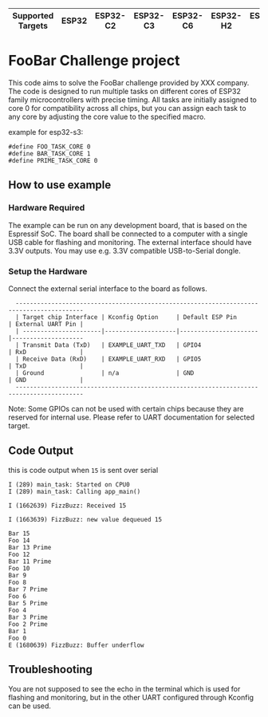 | Supported Targets | ESP32 | ESP32-C2 | ESP32-C3 | ESP32-C6 | ESP32-H2 | ESP32-P4 | ESP32-S2 | ESP32-S3 |
| ----------------- | ----- | -------- | -------- | -------- | -------- | -------- | -------- | -------- |

# FooBar Challenge project

This code aims to solve the FooBar challenge provided by XXX company. The code is designed to run multiple tasks on different cores of ESP32 family microcontrollers with precise timing. All tasks are initially assigned to core 0 for compatibility across all chips, but you can assign each task to any core by adjusting the core value to the specified macro.

example for esp32-s3:
```
#define FOO_TASK_CORE 0
#define BAR_TASK_CORE 1
#define PRIME_TASK_CORE 0 
```
## How to use example

### Hardware Required

The example can be run on any development board, that is based on the Espressif SoC. The board shall be connected to a computer with a single USB cable for flashing and monitoring. The external interface should have 3.3V outputs. You may
use e.g. 3.3V compatible USB-to-Serial dongle.

### Setup the Hardware

Connect the external serial interface to the board as follows.

```
  -----------------------------------------------------------------------------------------
  | Target chip Interface | Kconfig Option     | Default ESP Pin      | External UART Pin |
  | ----------------------|--------------------|----------------------|--------------------
  | Transmit Data (TxD)   | EXAMPLE_UART_TXD   | GPIO4                | RxD               |
  | Receive Data (RxD)    | EXAMPLE_UART_RXD   | GPIO5                | TxD               |
  | Ground                | n/a                | GND                  | GND               |
  -----------------------------------------------------------------------------------------
```
Note: Some GPIOs can not be used with certain chips because they are reserved for internal use. Please refer to UART documentation for selected target.

## Code Output

this is code output when `15` is sent over serial
```
I (289) main_task: Started on CPU0
I (289) main_task: Calling app_main()

I (1662639) FizzBuzz: Received 15

I (1663639) FizzBuzz: new value dequeued 15

Bar 15
Foo 14
Bar 13 Prime
Foo 12
Bar 11 Prime
Foo 10
Bar 9
Foo 8
Bar 7 Prime
Foo 6
Bar 5 Prime
Foo 4
Bar 3 Prime
Foo 2 Prime
Bar 1
Foo 0
E (1680639) FizzBuzz: Buffer underflow
```

## Troubleshooting

You are not supposed to see the echo in the terminal which is used for flashing and monitoring, but in the other UART configured through Kconfig can be used.

